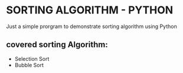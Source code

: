 # SORTING ALGORITHM - PYTHON

Just a simple prorgram to demonstrate sorting algorithm using Python

## covered sorting Algorithm:

- Selection Sort
- Bubble Sort
